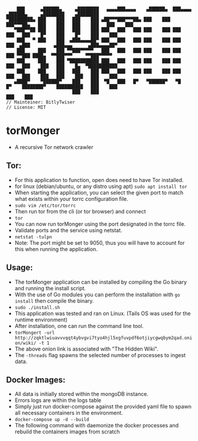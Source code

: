```
    ███      ▄██████▄     ▄████████   ▄▄▄▄███▄▄▄▄    ▄██████▄  ███▄▄▄▄      ▄██████▄     ▄████████    ▄████████ 
▀█████████▄ ███    ███   ███    ███ ▄██▀▀▀███▀▀▀██▄ ███    ███ ███▀▀▀██▄   ███    ███   ███    ███   ███    ███ 
   ▀███▀▀██ ███    ███   ███    ███ ███   ███   ███ ███    ███ ███   ███   ███    █▀    ███    █▀    ███    ███ 
    ███   ▀ ███    ███  ▄███▄▄▄▄██▀ ███   ███   ███ ███    ███ ███   ███  ▄███         ▄███▄▄▄      ▄███▄▄▄▄██▀ 
    ███     ███    ███ ▀▀███▀▀▀▀▀   ███   ███   ███ ███    ███ ███   ███ ▀▀███ ████▄  ▀▀███▀▀▀     ▀▀███▀▀▀▀▀   
    ███     ███    ███ ▀███████████ ███   ███   ███ ███    ███ ███   ███   ███    ███   ███    █▄  ▀███████████ 
    ███     ███    ███   ███    ███ ███   ███   ███ ███    ███ ███   ███   ███    ███   ███    ███   ███    ███ 
   ▄████▀    ▀██████▀    ███    ███  ▀█   ███   █▀   ▀██████▀   ▀█   █▀    ████████▀    ██████████   ███    ███ 
                         ███    ███                                                                  ███    ███ 
// Mainteiner: BitlyTwiser
// License: MIT
```

# torMonger
- A recursive Tor network crawler

## Tor:
- For this application to function, open does need to have Tor installed. 
- for linux (debian/ubuntu, or any distro using apt) ```sudo apt install tor```
- When starting the application, you can select the given port to match what exists within your torrc configuration file.
- ```sudo vim /etc/tor/torrc```
- Then run tor from the cli (or tor browser) and connect
- ```tor```
- You can now run torMonger using the port designated in the torrc file.
- Validate ports and the service using netstat.
- ```netstat -tulpn```
- Note: The port might be set to 9050, thus you will have to account for this when running the application.

## Usage:
- The torMonger application can be installed by compiling the Go binary and running the install script.
- With the use of Go modules you can perform the installation with ```go install``` then compile the binary.
- ```sudo ./install.sh```
- This application was tested and ran on Linux. (Tails OS was used for the runtime environment)
- After installation, one can run the command line tool.
- ```torMongert -url http://zqktlwiuavvvqqt4ybvgvi7tyo4hjl5xgfuvpdf6otjiycgwqbym2qad.onion/wiki/ -t 1```
- The above onion link is associated with "The Hidden Wiki".
- The ```-threads``` flag spawns the selected number of processes to ingest data.

## Docker Images:
- All data is initially stored within the mongoDB instance.
- Errors logs are within the logs table
- Simply just run docker-compose against the provided yaml file to spawn all necessary containers in the environment.
- ```docker-compose up -d --build```
- The following command with daemonize the docker processes and rebuild the containers images from scratch


